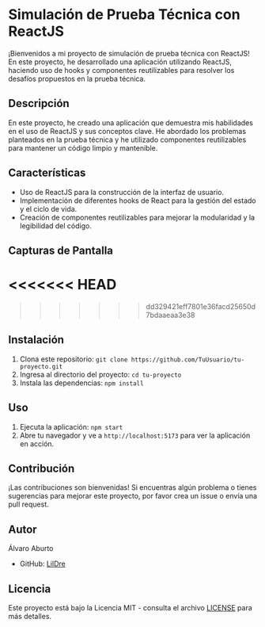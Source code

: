 # Simulación de Prueba Técnica con ReactJS

¡Bienvenidos a mi proyecto de simulación de prueba técnica con ReactJS! En este proyecto, he desarrollado una aplicación utilizando ReactJS, haciendo uso de hooks y componentes reutilizables para resolver los desafíos propuestos en la prueba técnica.

## Descripción

En este proyecto, he creado una aplicación que demuestra mis habilidades en el uso de ReactJS y sus conceptos clave. He abordado los problemas planteados en la prueba técnica y he utilizado componentes reutilizables para mantener un código limpio y mantenible.

## Características

- Uso de ReactJS para la construcción de la interfaz de usuario.
- Implementación de diferentes hooks de React para la gestión del estado y el ciclo de vida.
- Creación de componentes reutilizables para mejorar la modularidad y la legibilidad del código.

## Capturas de Pantalla

<<<<<<< HEAD
=======

>>>>>>> dd329421eff7801e36facd25650d7bdaaeaa3e38
## Instalación

1. Clona este repositorio: `git clone https://github.com/TuUsuario/tu-proyecto.git`
2. Ingresa al directorio del proyecto: `cd tu-proyecto`
3. Instala las dependencias: `npm install`

## Uso

1. Ejecuta la aplicación: `npm start`
2. Abre tu navegador y ve a `http://localhost:5173` para ver la aplicación en acción.

## Contribución

¡Las contribuciones son bienvenidas! Si encuentras algún problema o tienes sugerencias para mejorar este proyecto, por favor crea un issue o envía una pull request.

## Autor

Álvaro Aburto

- GitHub: [LilDre](https://github.com/LilDre7)

## Licencia

Este proyecto está bajo la Licencia MIT - consulta el archivo [LICENSE](LICENSE) para más detalles.
